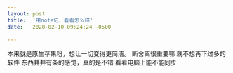 ```yaml
---
layout: post
title:  '用note记，看看怎么样'
date:   2020-02-10 09:24:24 -0500

---
```


本来就是原生苹果粉，想让一切变得更简洁。
断舍离很重要嘛
 就不想再下过多的软件
东西井井有条的感觉，真的是不错
看看电脑上能不能同步
